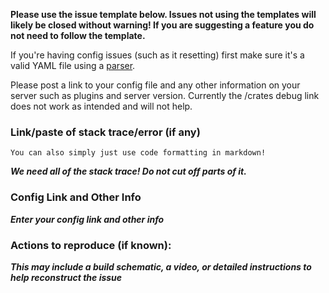 **Please use the issue template below. Issues not using the templates will likely be closed without warning! If you are suggesting a feature you do not need to follow the template.**

If you're having config issues (such as it resetting) first make sure it's a valid YAML file using a [parser](http://yaml-online-parser.appspot.com).

Please post a link to your config file and any other information on your server such as plugins and server version. Currently the /crates debug link does not work as intended and will not help.

### Link/paste of stack trace/error (if any)

    You can also simply just use code formatting in markdown!
___We need all of the stack trace! Do not cut off parts of it.___

### Config Link and Other Info
___Enter your config link and other info___

### Actions to reproduce (if known):
___This may include a build schematic, a video, or detailed instructions to help reconstruct the issue___
